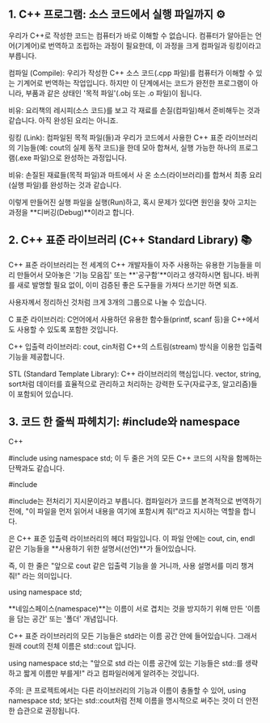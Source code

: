 ## 1. C++ 프로그램: 소스 코드에서 실행 파일까지 ⚙️
우리가 C++로 작성한 코드는 컴퓨터가 바로 이해할 수 없습니다. 컴퓨터가 알아듣는 언어(기계어)로 번역하고 조립하는 과정이 필요한데, 이 과정을 크게 컴파일과 링킹이라고 부릅니다.

컴파일 (Compile): 우리가 작성한 C++ 소스 코드(.cpp 파일)를 컴퓨터가 이해할 수 있는 기계어로 번역하는 작업입니다. 하지만 이 단계에서는 코드가 완전한 프로그램이 아니라, 부품과 같은 상태인 '목적 파일'(.obj 또는 .o 파일)이 됩니다.

비유: 요리책의 레시피(소스 코드)를 보고 각 재료를 손질(컴파일)해서 준비해두는 것과 같습니다. 아직 완성된 요리는 아니죠.

링킹 (Link): 컴파일된 목적 파일(들)과 우리가 코드에서 사용한 C++ 표준 라이브러리의 기능들(예: cout의 실제 동작 코드)을 한데 모아 합쳐서, 실행 가능한 하나의 프로그램(.exe 파일)으로 완성하는 과정입니다.

비유: 손질된 재료들(목적 파일)과 마트에서 사 온 소스(라이브러리)를 합쳐서 최종 요리(실행 파일)를 완성하는 것과 같습니다.

이렇게 만들어진 실행 파일을 실행(Run)하고, 혹시 문제가 있다면 원인을 찾아 고치는 과정을 **디버깅(Debug)**이라고 합니다.

## 2. C++ 표준 라이브러리 (C++ Standard Library) 📚
C++ 표준 라이브러리는 전 세계의 C++ 개발자들이 자주 사용하는 유용한 기능들을 미리 만들어서 모아놓은 '기능 모음집' 또는 **'공구함'**이라고 생각하시면 됩니다. 바퀴를 새로 발명할 필요 없이, 이미 검증된 좋은 도구들을 가져다 쓰기만 하면 되죠.

사용자께서 정리하신 것처럼 크게 3개의 그룹으로 나눌 수 있습니다.

C 표준 라이브러리: C언어에서 사용하던 유용한 함수들(printf, scanf 등)을 C++에서도 사용할 수 있도록 포함한 것입니다.

C++ 입출력 라이브러리: cout, cin처럼 C++의 스트림(stream) 방식을 이용한 입출력 기능을 제공합니다.

STL (Standard Template Library): C++ 라이브러리의 핵심입니다. vector, string, sort처럼 데이터를 효율적으로 관리하고 처리하는 강력한 도구(자료구조, 알고리즘)들이 포함되어 있습니다.

## 3. 코드 한 줄씩 파헤치기: #include와 namespace
C++

#include <iostream>
using namespace std;
이 두 줄은 거의 모든 C++ 코드의 시작을 함께하는 단짝과도 같습니다.

#include <iostream>

#include는 전처리기 지시문이라고 부릅니다. 컴파일러가 코드를 본격적으로 번역하기 전에, "이 파일을 먼저 읽어서 내용을 여기에 포함시켜 줘!"라고 지시하는 역할을 합니다.

<iostream>은 C++ 표준 입출력 라이브러리의 헤더 파일입니다. 이 파일 안에는 cout, cin, endl 같은 기능들을 **사용하기 위한 설명서(선언)**가 들어있습니다.

즉, 이 한 줄은 "앞으로 cout 같은 입출력 기능을 쓸 거니까, 사용 설명서를 미리 챙겨줘!" 라는 의미입니다.

using namespace std;

**네임스페이스(namespace)**는 이름이 서로 겹치는 것을 방지하기 위해 만든 '이름을 담는 공간' 또는 '폴더' 개념입니다.

C++ 표준 라이브러리의 모든 기능들은 std라는 이름 공간 안에 들어있습니다. 그래서 원래 cout의 전체 이름은 std::cout 입니다.

using namespace std;는 "앞으로 std 라는 이름 공간에 있는 기능들은 std::를 생략하고 짧게 이름만 부를게!" 라고 컴파일러에게 알려주는 것입니다.

주의: 큰 프로젝트에서는 다른 라이브러리의 기능과 이름이 충돌할 수 있어, using namespace std; 보다는 std::cout처럼 전체 이름을 명시적으로 써주는 것이 더 안전한 습관으로 권장됩니다.